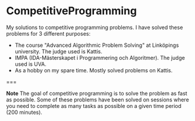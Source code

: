 # CompetitiveProgramming
My solutions to competitive programming problems. I have solved these problems for 3 different purposes:
* The course "Advanced Algorithmic Problem Solving" at Linköpings university. The judge used is Kattis.
* IMPA (IDA-Mästerskapet i Programmering och Algoritmer). The judge used is UVA.
* As a hobby on my spare time. Mostly solved problems on Kattis.

===

**Note** The goal of competitive programming is to solve the problem as fast as possible. Some of these problems have been solved on sessions where you need to complete as many tasks as possible on a given time period (200 minutes).



